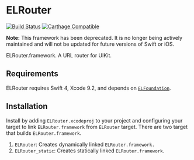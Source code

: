 # ELRouter 

[![Build Status](https://travis-ci.org/Electrode-iOS/ELRouter.svg?branch=master)](https://travis-ci.org/Electrode-iOS/ELRouter)
[![Carthage Compatible](https://img.shields.io/badge/Carthage-compatible-4BC51D.svg?style=flat)](https://github.com/Carthage/Carthage)

**Note:** This framework has been deprecated. It is no longer being actively maintained and will not be updated for future versions of Swift or iOS.

ELRouter.framework. A URL router for UIKit.

## Requirements

ELRouter requires Swift 4, Xcode 9.2, and depends on [`ELFoundation`](https://github.com/Electrode-iOS/ELFoundation).

## Installation

Install by adding `ELRouter.xcodeproj` to your project and configuring your target to link `ELRouter.framework` from `ELRouter` target.
There are two target that builds `ELRouter.framework`.
1. `ELRouter`: Creates dynamically linked `ELRouter.framework.`
2. `ELRouter_static`: Creates statically linked `ELRouter.framework`.
